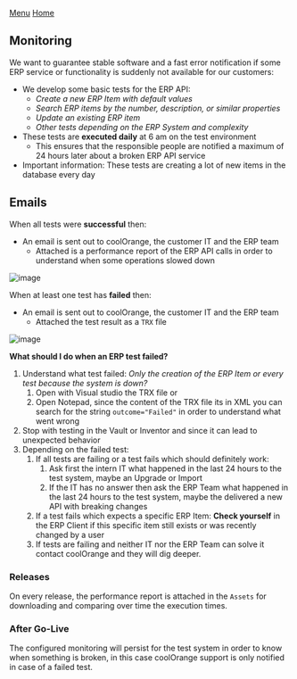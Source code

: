 [Menu](../README.md) [Home](./home.md)
## Monitoring

We want to guarantee stable software and a fast error notification if some ERP service or functionality is suddenly not available for our customers:

+ We develop some basic tests for the ERP API:
  + _Create a new ERP Item with default values_
  + _Search ERP items by the number, description, or similar properties_
  + _Update an existing ERP item_
  + _Other tests depending on the ERP System and complexity_
+ These tests are **executed daily** at 6 am on the test environment
  + This ensures that the responsible people are notified a maximum of 24 hours later about a broken ERP API service
+ Important information: These tests are creating a lot of new items in the database every day

## Emails

When all tests were **successful** then:
  + An email is sent out to coolOrange, the customer IT and the ERP team
    + Attached is a performance report of the ERP API calls in order to understand when some operations slowed down

![image](https://user-images.githubusercontent.com/36075173/102881106-a6b4c480-444c-11eb-81b0-4d4d9e413f8f.png)


When at least one test has **failed** then:
  + An email is sent out to coolOrange, the customer IT and the ERP team
    + Attached the test result as a `TRX` file

![image](https://user-images.githubusercontent.com/36075173/102881115-a87e8800-444c-11eb-96c4-f4df43f655d3.png)

**What should I do when an ERP test failed?**
1. Understand what test failed: _Only the creation of the ERP Item or every test because the system is down?_
   1. Open with Visual studio the TRX file or
   1. Open Notepad, since the content of the TRX file its in XML you can search for the string `outcome="Failed"` in order to understand what went wrong 
1. Stop with testing in the Vault or Inventor and since it can lead to unexpected behavior
1. Depending on the failed test:
   1. If all tests are failing or a test fails which should definitely work: 
      1. Ask first the intern IT what happened in the last 24 hours to the test system, maybe an Upgrade or Import
      1. If the IT has no answer then ask the ERP Team what happened in the last 24 hours to the test system, maybe the delivered a new API with breaking changes
   1. If a test fails which expects a specific ERP Item: **Check yourself** in the ERP Client if this specific item still exists or was recently changed by a user
   1. If tests are failing and neither IT nor the ERP Team can solve it contact coolOrange and they will dig deeper.


### Releases

On every release, the performance report is attached in the `Assets` for downloading and comparing over time the execution times.

### After Go-Live

The configured monitoring will persist for the test system in order to know when something is broken, in this case coolOrange support is only notified in case of a failed test.

